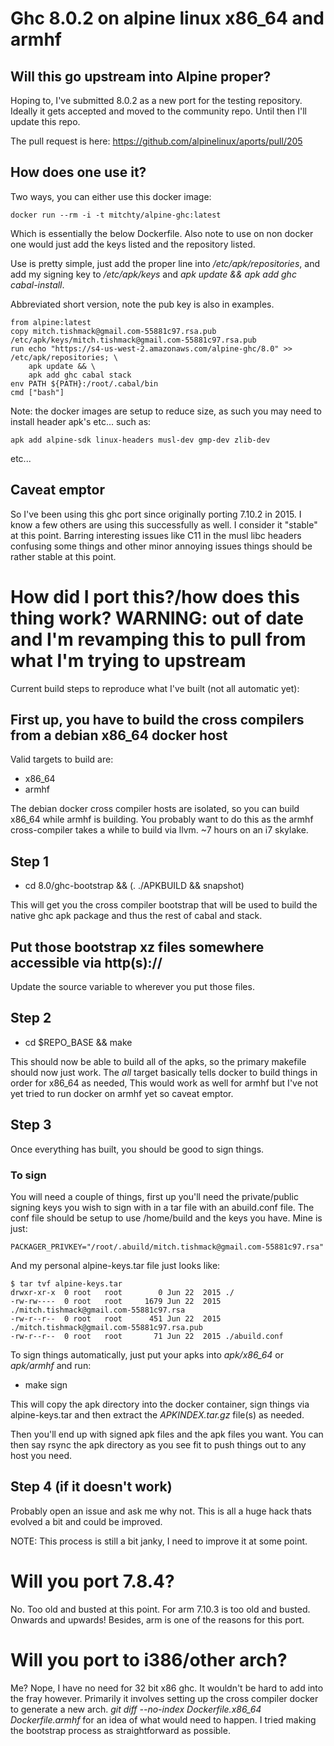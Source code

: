 # Ghc 8.0.2 on alpine linux x86\_64 and armhf

## Will this go upstream into Alpine proper?

Hoping to, I've submitted 8.0.2 as a new port for the testing repository. Ideally it gets accepted and moved to the community repo. Until then I'll update this repo.

The pull request is here:
https://github.com/alpinelinux/aports/pull/205 

## How does one use it?

Two ways, you can either use this docker image:

```
docker run --rm -i -t mitchty/alpine-ghc:latest
```

Which is essentially the below Dockerfile. Also note to use on non docker one would just add the keys listed and the repository listed.

Use is pretty simple, just add the proper line into */etc/apk/repositories*, and add my signing key to */etc/apk/keys* and *apk update && apk add ghc cabal-install*.

Abbreviated short version, note the pub key is also in examples.

```
from alpine:latest
copy mitch.tishmack@gmail.com-55881c97.rsa.pub /etc/apk/keys/mitch.tishmack@gmail.com-55881c97.rsa.pub
run echo "https://s4-us-west-2.amazonaws.com/alpine-ghc/8.0" >> /etc/apk/repositories; \
    apk update && \
    apk add ghc cabal stack
env PATH ${PATH}:/root/.cabal/bin
cmd ["bash"]
```

Note: the docker images are setup to reduce size, as such you may need to install header apk's etc... such as:

```
apk add alpine-sdk linux-headers musl-dev gmp-dev zlib-dev
```

etc...

## Caveat emptor

So I've been using this ghc port since originally porting 7.10.2 in 2015. I know a few others are using this successfully as well. I consider it "stable" at this point. Barring interesting issues like C11 in the musl libc headers confusing some things and other minor annoying issues things should be rather stable at this point.

# How did I port this?/how does this thing work? WARNING: out of date and I'm revamping this to pull from what I'm trying to upstream

Current build steps to reproduce what I've built (not all automatic yet):

## First up, you have to build the cross compilers from a debian x86\_64 docker host

Valid targets to build are:
- x86\_64
- armhf

The debian docker cross compiler hosts are isolated, so you can build x86_64 while armhf is building. You probably want to do this as the armhf cross-compiler takes a while to build via llvm. ~7 hours on an i7 skylake.

## Step 1
- cd 8.0/ghc-bootstrap && (. ./APKBUILD && snapshot)

This will get you the cross compiler bootstrap that will be used to build the native ghc apk package and thus the rest of cabal and stack.

## Put those bootstrap xz files somewhere accessible via http(s)://

Update the source variable to wherever you put those files.

## Step 2
- cd $REPO_BASE && make

This should now be able to build all of the apks, so the primary makefile should now just work. The *all* target basically tells docker to build things in order for x86_64 as needed, This would work as well for armhf but I've not yet tried to run docker on armhf yet so caveat emptor.

## Step 3

Once everything has built, you should be good to sign things.

### To sign

You will need a couple of things, first up you'll need the private/public signing keys you wish to sign with in a tar file with an abuild.conf file. The conf file should be setup to use /home/build and the keys you have. Mine is just:

```
PACKAGER_PRIVKEY="/root/.abuild/mitch.tishmack@gmail.com-55881c97.rsa"
```

And my personal alpine-keys.tar file just looks like:
```
$ tar tvf alpine-keys.tar                                                    
drwxr-xr-x  0 root   root        0 Jun 22  2015 ./
-rw-rw----  0 root   root     1679 Jun 22  2015 ./mitch.tishmack@gmail.com-55881c97.rsa
-rw-r--r--  0 root   root      451 Jun 22  2015 ./mitch.tishmack@gmail.com-55881c97.rsa.pub
-rw-r--r--  0 root   root       71 Jun 22  2015 ./abuild.conf
```

To sign things automatically, just put your apks into *apk/x86_64* or *apk/armhf* and run:
- make sign

This will copy the apk directory into the docker container, sign things via alpine-keys.tar and then extract the *APKINDEX.tar.gz* file(s) as needed.

Then you'll end up with signed apk files and the apk files you want. You can then say rsync the apk directory as you see fit to push things out to any host you need.

## Step 4 (if it doesn't work)

Probably open an issue and ask me why not. This is all a huge hack thats evolved a bit and could be improved.

NOTE: This process is still a bit janky, I need to improve it at some point.

# Will you port 7.8.4?

No. Too old and busted at this point. For arm 7.10.3 is too old and busted. Onwards and upwards! Besides, arm is one of the reasons for this port.

# Will you port to i386/other arch?

Me? Nope, I have no need for 32 bit x86 ghc. It wouldn't be hard to add into the fray however. Primarily it involves setting up the cross compiler docker to generate a new arch. *git diff --no-index Dockerfile.x86_64 Dockerfile.armhf* for an idea of what would need to happen. I tried making the bootstrap process as straightforward as possible.
